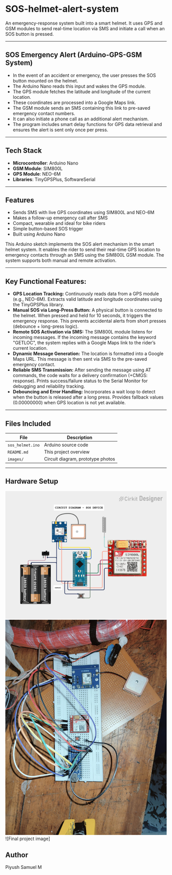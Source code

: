 # SOS-helmet-alert-system

An emergency-response system built into a smart helmet. It uses GPS and GSM modules to send real-time location via SMS and initiate a call when an SOS button is pressed.

--- 

## SOS Emergency Alert (Arduino-GPS-GSM System)
- In the event of an accident or emergency, the user presses the SOS button mounted on the helmet.
- The Arduino Nano reads this input and wakes the GPS module.
- The GPS module fetches the latitude and longitude of the current location.
- These coordinates are processed into a Google Maps link.
- The GSM module sends an SMS containing this link to pre-saved emergency contact numbers.
- It can also initiate a phone call as an additional alert mechanism.
- The program includes smart delay functions for GPS data retrieval and ensures the alert is sent only once per press.

---


## Tech Stack

- **Microcontroller**: Arduino Nano
- **GSM Module**: SIM800L
- **GPS Module**: NEO-6M
- **Libraries**: TinyGPSPlus, SoftwareSerial

---

## Features

- Sends SMS with live GPS coordinates using SIM800L and NEO-6M
- Makes a follow-up emergency call after SMS
- Compact, wearable and ideal for bike riders
- Simple button-based SOS trigger
- Built using Arduino Nano

This Arduino sketch implements the SOS alert mechanism in the smart helmet system. It enables the rider to send their real-time GPS location to emergency contacts through an SMS using the SIM800L GSM module. The system supports both manual and remote activation.

---

## Key Functional Features: 

- **GPS Location Tracking:** Continuously reads data from a GPS module (e.g., NEO-6M). Extracts valid latitude and longitude coordinates using the TinyGPSPlus library.
- **Manual SOS via Long-Press Button:** A physical button is connected to the helmet. When pressed and held for 10 seconds, it triggers the emergency response. This prevents accidental alerts from short presses (debounce + long-press logic).
- **Remote SOS Activation via SMS:** The SIM800L module listens for incoming messages. If the incoming message contains the keyword "GETLOC", the system replies with a Google Maps link to the rider’s current location.
- **Dynamic Message Generation:** The location is formatted into a Google Maps URL. This message is then sent via SMS to the pre-saved emergency contact.
- **Reliable SMS Transmission:** After sending the message using AT commands, the code waits for a delivery confirmation (+CMGS: response). Prints success/failure status to the Serial Monitor for debugging and reliability tracking.
- **Debouncing and Error Handling:** Incorporates a wait loop to detect when the button is released after a long press. Provides fallback values (0.00000000) when GPS location is not yet available.


---

## Files Included

| File                | Description                            |
|---------------------|----------------------------------------|
| `sos_helmet.ino`    | Arduino source code                    |
| `README.md`         | This project overview                  |
| `images/`           | Circuit diagram, prototype photos      |

---

## Hardware Setup

![Circuit Diagram](images/circuit_diagram.png)
![Prototype image](images/Circuit_prototype.jpg)
![Final project image]



##  Author

Piyush Samuel M
